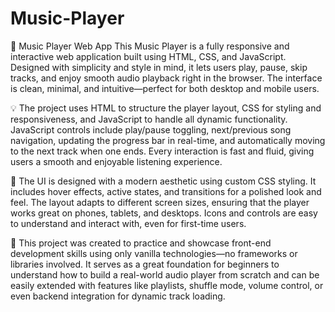 # Music-Player
🎵 Music Player Web App
This Music Player is a fully responsive and interactive web application built using HTML, CSS, and JavaScript. Designed with simplicity and style in mind, it lets users play, pause, skip tracks, and enjoy smooth audio playback right in the browser. The interface is clean, minimal, and intuitive—perfect for both desktop and mobile users.

💡 The project uses HTML to structure the player layout, CSS for styling and responsiveness, and JavaScript to handle all dynamic functionality. JavaScript controls include play/pause toggling, next/previous song navigation, updating the progress bar in real-time, and automatically moving to the next track when one ends. Every interaction is fast and fluid, giving users a smooth and enjoyable listening experience.

🎨 The UI is designed with a modern aesthetic using custom CSS styling. It includes hover effects, active states, and transitions for a polished look and feel. The layout adapts to different screen sizes, ensuring that the player works great on phones, tablets, and desktops. Icons and controls are easy to understand and interact with, even for first-time users.

🚀 This project was created to practice and showcase front-end development skills using only vanilla technologies—no frameworks or libraries involved. It serves as a great foundation for beginners to understand how to build a real-world audio player from scratch and can be easily extended with features like playlists, shuffle mode, volume control, or even backend integration for dynamic track loading.
